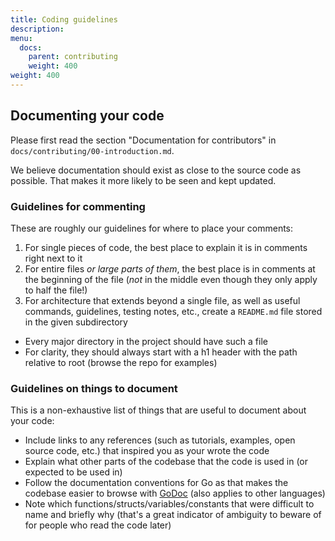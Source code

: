 ```yaml
---
title: Coding guidelines
description: 
menu:
  docs:
    parent: contributing
    weight: 400
weight: 400
---
```


## Documenting your code

Please first read the section "Documentation for contributors" in `docs/contributing/00-introduction.md`.

We believe documentation should exist as close to the source code as possible. That makes it more likely to be seen and kept updated.

### Guidelines for commenting

These are roughly our guidelines for where to place your comments:

1. For single pieces of code, the best place to explain it is in comments right next to it
1. For entire files *or large parts of them*, the best place is in comments at the beginning of the file (*not* in the middle even though they only apply to half the file!)
1. For architecture that extends beyond a single file, as well as useful commands, guidelines, testing notes, etc., create a `README.md` file stored in the given subdirectory
  - Every major directory in the project should have such a file
  - For clarity, they should always start with a h1 header with the path relative to root (browse the repo for examples)

### Guidelines on things to document

This is a non-exhaustive list of things that are useful to document about your code:

- Include links to any references (such as tutorials, examples, open source code, etc.) that inspired you as your wrote the code
- Explain what other parts of the codebase that the code is used in (or expected to be used in)
- Follow the documentation conventions for Go as that makes the codebase easier to browse with [GoDoc](https://godoc.org/gitlab.com/beneath-hq/beneath) (also applies to other languages) 
- Note which functions/structs/variables/constants that were difficult to name and briefly why (that's a great indicator of ambiguity to beware of for people who read the code later)
